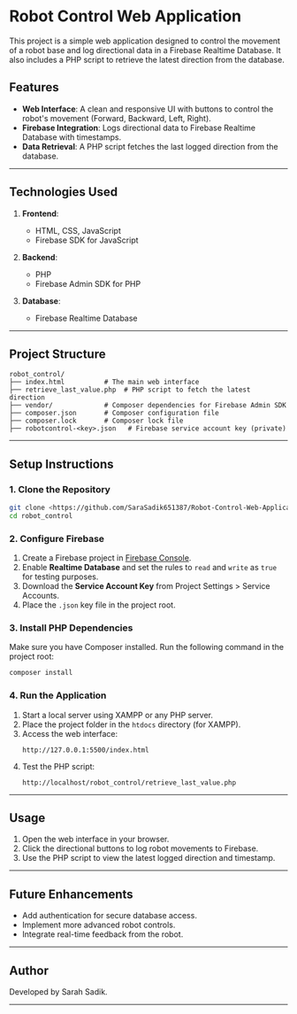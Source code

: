 # Robot Control Web Application

This project is a simple web application designed to control the movement of a robot base and log directional data in a Firebase Realtime Database. It also includes a PHP script to retrieve the latest direction from the database.

## Features
- **Web Interface**: A clean and responsive UI with buttons to control the robot's movement (Forward, Backward, Left, Right).
- **Firebase Integration**: Logs directional data to Firebase Realtime Database with timestamps.
- **Data Retrieval**: A PHP script fetches the last logged direction from the database.

---

## Technologies Used
1. **Frontend**:
   - HTML, CSS, JavaScript
   - Firebase SDK for JavaScript

2. **Backend**:
   - PHP
   - Firebase Admin SDK for PHP

3. **Database**:
   - Firebase Realtime Database

---

## Project Structure
```
robot_control/
├── index.html          # The main web interface
├── retrieve_last_value.php  # PHP script to fetch the latest direction
├── vendor/             # Composer dependencies for Firebase Admin SDK
├── composer.json       # Composer configuration file
├── composer.lock       # Composer lock file
├── robotcontrol-<key>.json   # Firebase service account key (private)
```

---

## Setup Instructions

### 1. Clone the Repository
```bash
git clone <https://github.com/SaraSadik651387/Robot-Control-Web-Application)>
cd robot_control
```

### 2. Configure Firebase
1. Create a Firebase project in [Firebase Console](https://console.firebase.google.com/).
2. Enable **Realtime Database** and set the rules to `read` and `write` as `true` for testing purposes.
3. Download the **Service Account Key** from Project Settings > Service Accounts.
4. Place the `.json` key file in the project root.

### 3. Install PHP Dependencies
Make sure you have Composer installed. Run the following command in the project root:
```bash
composer install
```

### 4. Run the Application
1. Start a local server using XAMPP or any PHP server.
2. Place the project folder in the `htdocs` directory (for XAMPP).
3. Access the web interface:
   ```
   http://127.0.0.1:5500/index.html
   ```
4. Test the PHP script:
   ```
   http://localhost/robot_control/retrieve_last_value.php
   ```

---

## Usage
1. Open the web interface in your browser.
2. Click the directional buttons to log robot movements to Firebase.
3. Use the PHP script to view the latest logged direction and timestamp.

---

## Future Enhancements
- Add authentication for secure database access.
- Implement more advanced robot controls.
- Integrate real-time feedback from the robot.

---

## Author
Developed by Sarah Sadik.

---

